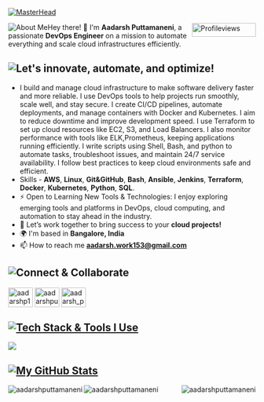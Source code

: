 [![MasterHead](https://media.licdn.com/dms/image/v2/D4D16AQHVbmvz_BnEdQ/profile-displaybackgroundimage-shrink_350_1400/B4DZbsllG4HsAY-/0/1747725997448?e=1753315200&v=beta&t=ivpxb5JGAWiU0dlHhAb0eK3sGFMhnnXpQ-wi81BWojg)](https://rishavchanda.io)
<p>
  <span style="float: left;">
    <img src="https://img.shields.io/badge/About_Me-000000?style=for-the-badge&logoColor=white" alt="About Me"/>
  </span>
  <span style="float: aligin="left";">
    <img src="https://komarev.com/ghpvc/?username=aadarshputtamaneni&label=Profile%20views&color=f07d4c&style=plastict" align="right"alt="Profileviews" width="130" height="28"/>
  </span>
</p>


Hey there! 👋 I'm **Aadarsh Puttamaneni**, a passionate **DevOps Engineer** on a mission to automate everything and scale cloud infrastructures efficiently.  

## ![Let's innovate, automate, and optimize!](https://img.shields.io/badge/Let's%20innovate,%20automate,%20and%20optimize!-000000?style=for-the-badge&logoColor=white)
- I build and manage cloud infrastructure to make software delivery faster and more reliable. I use DevOps tools to help projects run smoothly, scale well, and stay secure. I create CI/CD pipelines, automate deployments, and manage containers with Docker and Kubernetes. I aim to reduce downtime and improve development speed. I use Terraform to set up cloud resources like EC2, S3, and Load Balancers. I also monitor performance with tools like ELK,Prometheus, keeping applications running efficiently. I write scripts using Shell, Bash, and python to automate tasks, troubleshoot issues, and maintain 24/7 service availability. I follow best practices to keep cloud environments safe and efficient.
- Skills - **AWS**, **Linux**, **Git&GitHub**, **Bash**, **Ansible**, **Jenkins**, **Terraform**, **Docker**, **Kubernetes**, **Python**, **SQL**.
- ⚡  Open to Learning New Tools & Technologies: I enjoy exploring emerging tools and platforms in DevOps, cloud computing, and automation to stay ahead in the industry.
- 🌟 Let’s work together to bring success to your **cloud projects!**
- 🌍  I'm based in **Bangalore, India**
- 📫 How to reach me **aadarsh.work153@gmail.com**
## ![Connect & Collaborate](https://img.shields.io/badge/Connect%20&%20Collaborate-black?style=for-the-badge&logoColor=white&labelColor=black)
<p align="left">
<a href="https://twitter.com/aadarshp153" target="blank"><img align="center" src="https://raw.githubusercontent.com/rahuldkjain/github-profile-readme-generator/master/src/images/icons/Social/twitter.svg" alt="aadarshp153" height="40" width="50" /></a>
<a href="https://linkedin.com/in/aadarshputtamaneni" target="blank"><img align="center" src="https://raw.githubusercontent.com/rahuldkjain/github-profile-readme-generator/master/src/images/icons/Social/linked-in-alt.svg" alt="aadarshputtamaneni" height="40" width="50" /></a>
<a href="https://instagram.com/aadarsh_puttamaneni" target="blank"><img align="center" src="https://raw.githubusercontent.com/rahuldkjain/github-profile-readme-generator/master/src/images/icons/Social/instagram.svg" alt="aadarsh_puttamaneni" height="40" width="50" /></a>
</p>

## [![Tech Stack & Tools I Use](https://img.shields.io/badge/Tech_Stack_%26_Tools_I_Use-000000?style=for-the-badge&logo=tools&logoColor=white)](https://github.com/NotHarshhaa)
<p align="left">
  <a href="https://skillicons.dev">
    <img src="https://skillicons.dev/icons?i=aws,linux,git,github,bash,ansible,jenkins,terraform,docker,kubernetes,python"/>
  </a>
</p>
 
## [![My GitHub Stats](https://img.shields.io/badge/My_GitHub_Stats-000000?style=for-the-badge&logoColor=white)](https://github.com/NotHarshhaa)

<img align="left" src="https://github-readme-streak-stats.herokuapp.com/?user=aadarshputtamaneni&show_icons=true&locale=en&layout=compact&theme=radical" alt="aadarshputtamaneni" />
 <img align="right" src="https://github-readme-stats.vercel.app/api?username=aadarshputtamaneni&show_icons=true&locale=en&theme=radical" alt="aadarshputtamaneni" />
<img align="center" src="https://github-readme-stats.vercel.app/api/top-langs?username=aadarshputtamaneni&show_icons=true&locale=en&layout=compact&theme=radical" alt="aadarshputtamaneni" />



 
